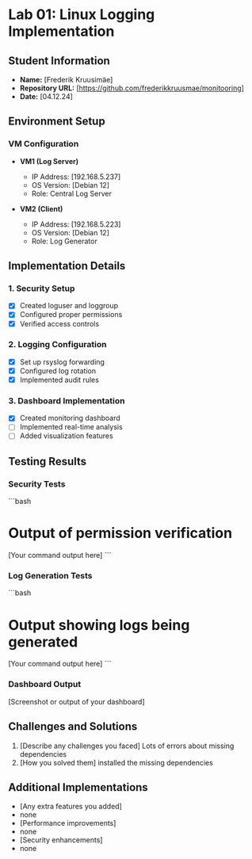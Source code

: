 
# Lab 01: Linux Logging Implementation
## Student Information
- **Name:** [Frederik Kruusimäe]
- **Repository URL:** [https://github.com/frederikkruusmae/monitooring]
- **Date:** [04.12.24]

## Environment Setup
### VM Configuration
- **VM1 (Log Server)**
  - IP Address: [192.168.5.237]
  - OS Version: [Debian 12]
  - Role: Central Log Server

- **VM2 (Client)**
  - IP Address: [192.168.5.223]
  - OS Version: [Debian 12]
  - Role: Log Generator

## Implementation Details
### 1. Security Setup
- [x] Created loguser and loggroup
- [x] Configured proper permissions
- [x] Verified access controls

### 2. Logging Configuration
- [x] Set up rsyslog forwarding
- [x] Configured log rotation
- [x] Implemented audit rules

### 3. Dashboard Implementation
- [x] Created monitoring dashboard
- [ ] Implemented real-time analysis
- [ ] Added visualization features

## Testing Results
### Security Tests
\`\`\`bash
# Output of permission verification
[Your command output here]
\`\`\`

### Log Generation Tests
\`\`\`bash
# Output showing logs being generated
[Your command output here]
\`\`\`

### Dashboard Output
[Screenshot or output of your dashboard]

## Challenges and Solutions
1. [Describe any challenges you faced]
   Lots of errors about missing dependencies
2. [How you solved them]
  installed the missing dependencies
## Additional Implementations
- [Any extra features you added]
- none
- [Performance improvements]
- none
- [Security enhancements]
- none
